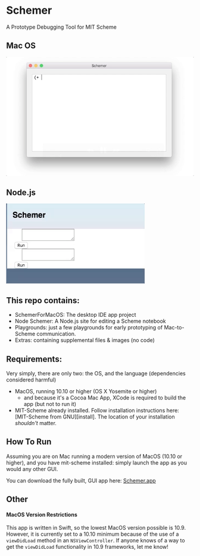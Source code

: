 # Schemer
A Prototype Debugging Tool for MIT Scheme

## Mac OS
![Preview](https://github.com/kennethshawfriedman/Schemer/blob/master/Photos%20and%20Videos/schemer-preview.gif?raw=true)

## Node.js
![Preview](https://github.com/kennethshawfriedman/Schemer/blob/master/Photos%20and%20Videos/node_schemer.gif?raw=true)

## This repo contains:

- SchemerForMacOS: The desktop IDE app project
- Node Schemer: A Node.js site for editing a Scheme notebook
- Playgrounds: just a few playgrounds for early prototyping of Mac-to-Scheme communication.
- Extras: containing supplemental files & images (no code)

## Requirements:

Very simply, there are only two: the OS, and the language (dependencies considered harmful)

- MacOS, running 10.10 or higher (OS X Yosemite or higher)
    - and because it's a Cocoa Mac App, XCode is required to build the app (but not to run it)
- MIT-Scheme already installed. Follow installation instructions here: [MIT-Scheme from GNU][install]. The location of your installation *shouldn't* matter.

## How To Run

Assuming you are on Mac running a modern version of MacOS (10.10 or higher), and you have mit-scheme installed: simply launch the app as you would any other GUI.

You can download the fully built, GUI app here: [Schemer.app][release]

[release]: https://github.com/kennethshawfriedman/Schemer/releases/latest

## Other

#### MacOS Version Restrictions
This app is written in Swift, so the lowest MacOS version possible is 10.9. However, it is currently set to a 10.10 minimum because of the use of a `viewDidLoad` method in an `NSViewController`. If anyone knows of a way to get the `viewDidLoad` functionality in 10.9 frameworks, let me know!
